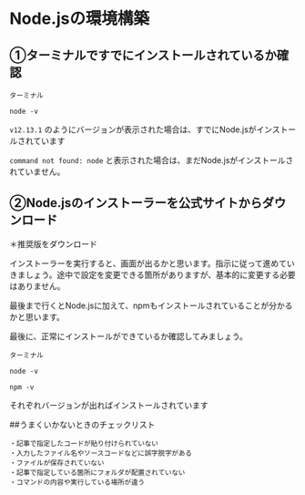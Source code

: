 # Node.jsの環境構築

## ①ターミナルですでにインストールされているか確認
`ターミナル`
```
node -v
```
`v12.13.1` のようにバージョンが表示された場合は、すでにNode.jsがインストールされています

`command not found: node` と表示された場合は、まだNode.jsがインストールされていません。


## ②Node.jsのインストーラーを公式サイトからダウンロード
＊推奨版をダウンロード

インストーラーを実行すると、画面が出るかと思います。指示に従って進めていきましょう。途中で設定を変更できる箇所がありますが、基本的に変更する必要はありません。

最後まで行くとNode.jsに加えて、npmもインストールされていることが分かるかと思います。

最後に、正常にインストールができているか確認してみましょう。

`ターミナル`
```
node -v

npm -v
```

それぞれバージョンが出ればインストールされています


##うまくいかないときのチェックリスト

    ・記事で指定したコードが貼り付けられていない
    ・入力したファイル名やソースコードなどに誤字脱字がある
    ・ファイルが保存されていない
    ・記事で指定している箇所にフォルダが配置されていない
    ・コマンドの内容や実行している場所が違う
